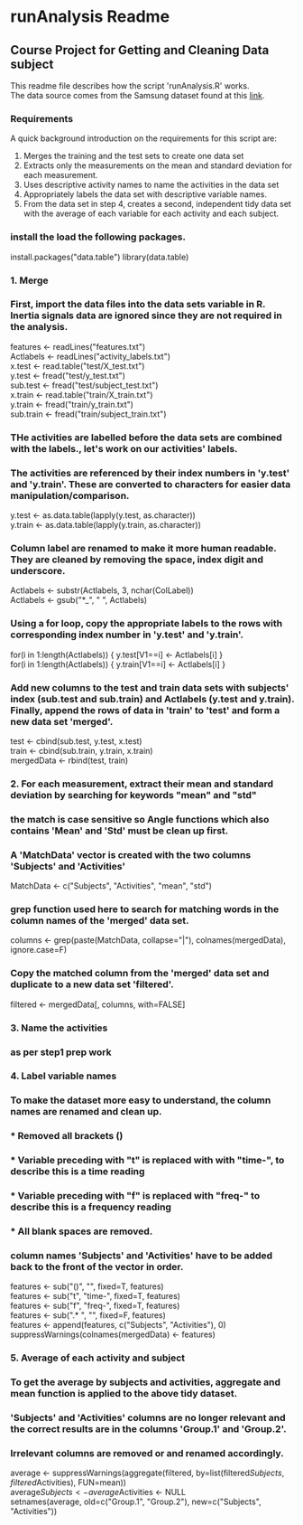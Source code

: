 # runAnalysis Readme
## Course Project for Getting and Cleaning Data subject
This readme file describes how the script 'runAnalysis.R' works.  
The data source comes from the Samsung dataset found at this [link](http://archive.ics.uci.edu/ml/datasets/Human+Activity+Recognition+Using+Smartphones).  

### Requirements  
A quick background introduction on the requirements for this script are:  
1. Merges the training and the test sets to create one data set  
2. Extracts only the measurements on the mean and standard deviation for each measurement.  
3. Uses descriptive activity names to name the activities in the data set  
4. Appropriately labels the data set with descriptive variable names.  
5. From the data set in step 4, creates a second, independent tidy data set with the average of each variable for each activity and each subject.

### install the load the following packages.
install.packages("data.table")
library(data.table)

### 1. Merge
### First, import the data files into the data sets variable in R. Inertia signals data are ignored since they are not required in the analysis.

features <- readLines("features.txt")  
Actlabels <- readLines("activity_labels.txt")  
x.test <- read.table("test/X_test.txt")  
y.test <- fread("test/y_test.txt")  
sub.test <- fread("test/subject_test.txt")  
x.train <- read.table("train/X_train.txt")  
y.train <- fread("train/y_train.txt")  
sub.train <- fread("train/subject_train.txt")

### THe activities are labelled before the data sets are combined with the labels., let's work on our activities' labels.  
### The activities are referenced by their index numbers in 'y.test' and 'y.train'. These are converted to characters for easier data manipulation/comparison.

y.test <- as.data.table(lapply(y.test, as.character))  
y.train <- as.data.table(lapply(y.train, as.character))  

### Column label are renamed to make it more human readable. They are cleaned by removing the space, index digit and underscore.

Actlabels <- substr(Actlabels, 3, nchar(ColLabel))  
Actlabels <- gsub("*_", " ", Actlabels)  

### Using a for loop,  copy the appropriate labels to the rows with corresponding index number in 'y.test' and 'y.train'.

for(i in 1:length(Actlabels)) { y.test[V1==i] <- Actlabels[i] }  
for(i in 1:length(Actlabels)) { y.train[V1==i] <- Actlabels[i] }  

### Add new columns to the test and train data sets with subjects' index (sub.test and sub.train) and Actlabels (y.test and y.train). Finally, append the rows of data in 'train' to 'test' and form a new data set 'merged'.

test <- cbind(sub.test, y.test, x.test)  
train <- cbind(sub.train, y.train, x.train)  
mergedData <- rbind(test, train)  


### 2. For each measurement, extract their mean and standard deviation by searching for keywords "mean" and "std" 
### the match is case sensitive so Angle functions which also contains 'Mean' and 'Std' must be clean up first.
### A 'MatchData' vector is created with the two columns 'Subjects' and 'Activities'

MatchData <- c("Subjects", "Activities", "mean", "std")  

### grep function used here to search for matching words in the column names of the 'merged' data set.  

columns <- grep(paste(MatchData, collapse="|"), colnames(mergedData), ignore.case=F)

### Copy the matched column from the 'merged' data set and duplicate to a new data set 'filtered'.

filtered <- mergedData[, columns, with=FALSE]


### 3. Name the activities  
### as per step1 prep work 

### 4. Label variable names  
### To make the dataset more easy to understand, the column names are renamed and clean up.  
### * Removed all brackets ()  
### * Variable preceding with "t" is replaced with with "time-", to describe this is a time reading  
### * Variable preceding with "f" is replaced with "freq-" to describe this is a frequency reading  
### * All blank spaces are removed.  
### column names 'Subjects' and 'Activities' have to be added back to the front of the vector in order.

features <- sub("()", "", fixed=T, features)  
features <- sub("t", "time-", fixed=T, features)  
features <- sub("f", "freq-", fixed=T, features)  
features <- sub(".* ", "", fixed=F, features)  
features <- append(features, c("Subjects", "Activities"), 0)  
suppressWarnings(colnames(mergedData) <- features)  


### 5. Average of each activity and subject
### To get the average by subjects and activities, aggregate and mean function is applied to the above tidy dataset. 
### 'Subjects' and 'Activities' columns are no longer relevant and the correct results are in the columns 'Group.1' and 'Group.2'.
### Irrelevant columns are removed or and renamed accordingly.

average <- suppressWarnings(aggregate(filtered, by=list(filtered$Subjects,filtered$Activities), FUN=mean))  
average$Subjects <- average$Activities <- NULL  
setnames(average, old=c("Group.1", "Group.2"), new=c("Subjects", "Activities"))  
